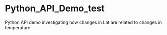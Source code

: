# Python_API_Demo_test
Python API demo investigating how changes in Lat are related to changes in temperature
